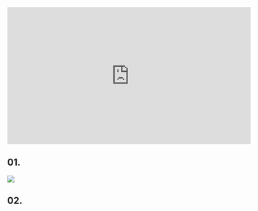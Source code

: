 <iframe width="560" height="315" src="https://www.youtube.com/embed/EVdXsA_2OXI" title="YouTube video player" frameborder="0" allow="accelerometer; autoplay; clipboard-write; encrypted-media; gyroscope; picture-in-picture" allowfullscreen></iframe>

## 01.

![](img/1화-01.png)

## 02.
